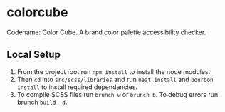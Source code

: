# colorcube
Codename: Color Cube. A brand color palette accessibility checker.

## Local Setup
1. From the project root run `npm install` to install the node modules.
2. Then `cd` into `src/scss/libraries` and run `neat install` and `bourbon install`
to install required dependancies.
3. To compile SCSS files run `brunch w` or `brunch b`. To debug errors run brunch `build -d`.
